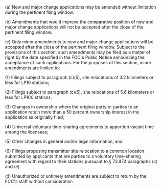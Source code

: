 (a) New and major change applications may be amended without limitation during the pertinent filing window.

(b) Amendments that would improve the comparative position of new and major change applications will not be accepted after the close of the pertinent filing window.

(c) Only minor amendments to new and major change applications will be accepted after the close of the pertinent filing window. Subject to the provisions of this section, such amendments may be filed as a matter of right by the date specified in the FCC's Public Notice announcing the acceptance of such applications. For the purposes of this section, minor amendments are limited to:

(1) Filings subject to paragraph (c)(5), site relocations of 3.2 kilometers or less for LP10 stations;

(2) Filings subject to paragraph (c)(5), site relocations of 5.6 kilometers or less for LP100 stations;

(3) Changes in ownership where the original party or parties to an application retain more than a 50 percent ownership interest in the application as originally filed;

(4) Universal voluntary time-sharing agreements to apportion vacant time among the licensees;

(5) Other changes in general and/or legal information; and

(6) Filings proposing transmitter site relocation to a common location submitted by applicants that are parties to a voluntary time-sharing agreement with regard to their stations pursuant to § 73.872 paragraphs (c) and (e).

(d) Unauthorized or untimely amendments are subject to return by the FCC's staff without consideration.

